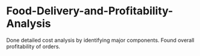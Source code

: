 # Food-Delivery-and-Profitability-Analysis
Done detailed cost analysis by identifying major components.
Found overall profitability of orders.
